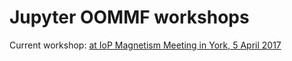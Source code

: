 # Jupyter OOMMF workshops

Current workshop: [at IoP Magnetism Meeting in York, 5 April 2017](https://github.com/joommf/tutorial/tree/master/workshops/2017-04-05-IOPMagnetism2017)

